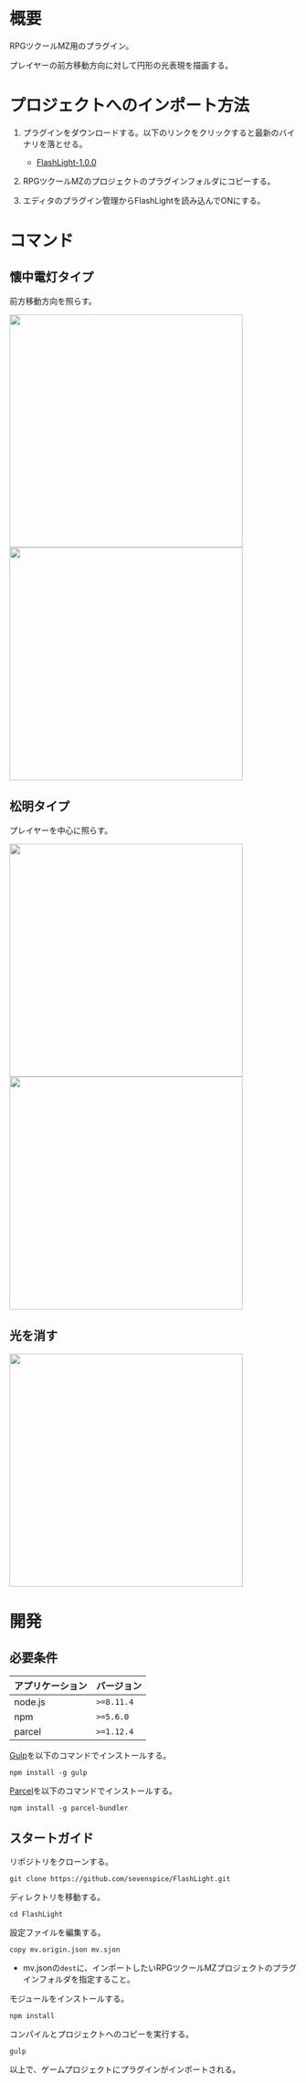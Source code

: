 # 概要

RPGツクールMZ用のプラグイン。

プレイヤーの前方移動方向に対して円形の光表現を描画する。

# プロジェクトへのインポート方法

1. プラグインをダウンロードする。以下のリンクをクリックすると最新のバイナリを落とせる。
    * [FlashLight-1.0.0](https://storage.googleapis.com/aurelia-github/rpgmaker-mz/flashlight/FlashLight-1.0.0.zip)

2. RPGツクールMZのプロジェクトのプラグインフォルダにコピーする。

3. エディタのプラグイン管理からFlashLightを読み込んでONにする。


# コマンド

## 懐中電灯タイプ

前方移動方向を照らす。

<img src="https://storage.googleapis.com/aurelia-github/rpgmaker-mz/flashlight/%E6%87%90%E4%B8%AD%E9%9B%BB%E7%81%AF%E3%83%97%E3%83%A9%E3%82%B0%E3%82%A4%E3%83%B3_LIGHT.png?raw=true" width="408px">

<img src="https://storage.googleapis.com/aurelia-github/rpgmaker-mz/flashlight/%E6%87%90%E4%B8%AD%E9%9B%BB%E7%81%AF_LIGHT.gif?raw=true" width="408px">

## 松明タイプ

プレイヤーを中心に照らす。

<img src="https://storage.googleapis.com/aurelia-github/rpgmaker-mz/flashlight/%E6%87%90%E4%B8%AD%E9%9B%BB%E7%81%AF%E3%83%97%E3%83%A9%E3%82%B0%E3%82%A4%E3%83%B3_TORCH.png?raw=true" width="408px">

<img src="https://storage.googleapis.com/aurelia-github/rpgmaker-mz/flashlight/%E6%87%90%E4%B8%AD%E9%9B%BB%E7%81%AF_TORCH.gif?raw=true" width="408px">

## 光を消す

<img src="https://storage.googleapis.com/aurelia-github/rpgmaker-mz/flashlight/%E6%87%90%E4%B8%AD%E9%9B%BB%E7%81%AF%E3%83%97%E3%83%A9%E3%82%B0%E3%82%A4%E3%83%B3_OFF.png?raw=true" width="408px">

# 開発

## 必要条件

| アプリケーション | バージョン               |
| :--------------- | :----------------------- |
| node.js          | `>=8.11.4`               |
| npm              | `>=5.6.0`                |
| parcel           | `>=1.12.4`               |

[Gulp](https://gulpjs.com/)を以下のコマンドでインストールする。
```
npm install -g gulp
```

[Parcel](https://ja.parceljs.org/)を以下のコマンドでインストールする。
```
npm install -g parcel-bundler
```


## スタートガイド

リポジトリをクローンする。
```
git clone https://github.com/sevenspice/FlashLight.git
```

ディレクトリを移動する。
```
cd FlashLight
```

設定ファイルを編集する。
```
copy mv.origin.json mv.sjon
```
* mv.jsonの`dest`に、インポートしたいRPGツクールMZプロジェクトのプラグインフォルダを指定すること。

モジュールをインストールする。
```
npm install
```

コンパイルとプロジェクトへのコピーを実行する。
```
gulp
```

以上で、ゲームプロジェクトにプラグインがインポートされる。
